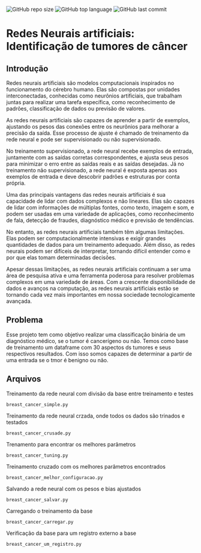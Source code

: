 ![GitHub repo size](https://img.shields.io/github/repo-size/LucasHARosa/IA_binary_classification)
![GitHub top language](https://img.shields.io/github/languages/top/LucasHARosa/IA_binary_classification)
![GitHub last commit](https://img.shields.io/github/last-commit/LucasHARosa/IA_binary_classification)

# Redes Neurais artificiais: Identificação de tumores de câncer


## Introdução

Redes neurais artificiais são modelos computacionais inspirados no funcionamento do cérebro humano. Elas são compostas por unidades interconectadas, conhecidas como neurônios artificiais, que trabalham juntas para realizar uma tarefa específica, como reconhecimento de padrões, classificação de dados ou previsão de valores.

As redes neurais artificiais são capazes de aprender a partir de exemplos, ajustando os pesos das conexões entre os neurônios para melhorar a precisão da saída. Esse processo de ajuste é chamado de treinamento da rede neural e pode ser supervisionado ou não supervisionado.

No treinamento supervisionado, a rede neural recebe exemplos de entrada, juntamente com as saídas corretas correspondentes, e ajusta seus pesos para minimizar o erro entre as saídas reais e as saídas desejadas. Já no treinamento não supervisionado, a rede neural é exposta apenas aos exemplos de entrada e deve descobrir padrões e estruturas por conta própria.

Uma das principais vantagens das redes neurais artificiais é sua capacidade de lidar com dados complexos e não lineares. Elas são capazes de lidar com informações de múltiplas fontes, como texto, imagem e som, e podem ser usadas em uma variedade de aplicações, como reconhecimento de fala, detecção de fraudes, diagnóstico médico e previsão de tendências.

No entanto, as redes neurais artificiais também têm algumas limitações. Elas podem ser computacionalmente intensivas e exigir grandes quantidades de dados para um treinamento adequado. Além disso, as redes neurais podem ser difíceis de interpretar, tornando difícil entender como e por que elas tomam determinadas decisões.

Apesar dessas limitações, as redes neurais artificiais continuam a ser uma área de pesquisa ativa e uma ferramenta poderosa para resolver problemas complexos em uma variedade de áreas. Com a crescente disponibilidade de dados e avanços na computação, as redes neurais artificiais estão se tornando cada vez mais importantes em nossa sociedade tecnologicamente avançada.

## Problema

Esse projeto tem como objetivo realizar uma classificação binária de um diagnóstico médico, se o tumor é cancerígeno ou não. Temos como base de treinamento um dataframe com 30 aspectos ds tumores e seus respectivos resultados. Com isso somos capazes de determinar a partir de uma entrada se o tmor é benigno ou não.

## Arquivos

Treinamento da rede neural com divisão da base entre treinamento e testes

    breast_cancer_simple.py

Treinamento da rede neural crzada, onde todos os dados são trinados e testados

    breast_cancer_crusade.py

Trenamento para encontrar os melhores parâmetros

    breast_cancer_tuning.py

Treinamento cruzado com os melhores parâmetros encontrados

    breast_cancer_melhor_configuracao.py

Salvando a rede neural com os pesos e bias ajustados

    breast_cancer_salvar.py

Carregando o treinamento da base

    breast_cancer_carregar.py

Verificação da base para um registro externo a base

    breast_cancer_um_registro.py
